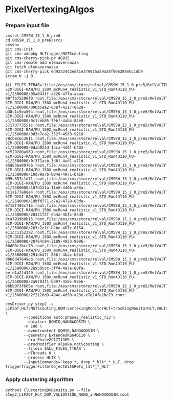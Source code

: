 # PixelVertexingAlgos

### Prepare input file

    cmsrel CMSSW_15_1_0_pre6
    cd CMSSW_15_1_0_pre6/src/
    cmsenv
    git cms-init
    git cms-addpkg HLTrigger/NGTScouting 
    git cms-cherry-pick-pr 48935
    git cms-remote add elenavernazza
    git fetch elenavernazza
    git cms-cherry-pick 6d92324d2ed41e279615a59a24f006284ebc1db9
    scram b -j 0

    ALL_FILES_TTBAR='file:/eos/cms/store/relval/CMSSW_15_1_0_pre5/RelValTTbar_14TeV/GEN-SIM-DIGI-RAW/PU_150X_mcRun4_realistic_v1_STD_Run4D110_PU-v1/2580000/05a0431f-a326-47fa-aaaa-99ffb75200f0.root,file:/eos/cms/store/relval/CMSSW_15_1_0_pre5/RelValTTbar_14TeV/GEN-SIM-DIGI-RAW/PU_150X_mcRun4_realistic_v1_STD_Run4D110_PU-v1/2580000/096b5ea2-83af-4217-862e-b38c1c5ea504.root,file:/eos/cms/store/relval/CMSSW_15_1_0_pre5/RelValTTbar_14TeV/GEN-SIM-DIGI-RAW/PU_150X_mcRun4_realistic_v1_STD_Run4D110_PU-v1/2580000/0c1ceb85-79bf-4ab4-84e8-57170773551c.root,file:/eos/cms/store/relval/CMSSW_15_1_0_pre5/RelValTTbar_14TeV/GEN-SIM-DIGI-RAW/PU_150X_mcRun4_realistic_v1_STD_Run4D110_PU-v1/2580000/0d3c7ca2-352f-45d3-9218-78cb8c6c3611.root,file:/eos/cms/store/relval/CMSSW_15_1_0_pre5/RelValTTbar_14TeV/GEN-SIM-DIGI-RAW/PU_150X_mcRun4_realistic_v1_STD_Run4D110_PU-v1/2580000/0dab023d-1aca-4d6f-b402-bc529280a969.root,file:/eos/cms/store/relval/CMSSW_15_1_0_pre5/RelValTTbar_14TeV/GEN-SIM-DIGI-RAW/PU_150X_mcRun4_realistic_v1_STD_Run4D110_PU-v1/2580000/0f371acb-3d0f-4ed1-a71d-05d036a89766.root,file:/eos/cms/store/relval/CMSSW_15_1_0_pre5/RelValTTbar_14TeV/GEN-SIM-DIGI-RAW/PU_150X_mcRun4_realistic_v1_STD_Run4D110_PU-v1/2580000/10d79a7b-b04e-4971-ba10-099c657c1d71.root,file:/eos/cms/store/relval/CMSSW_15_1_0_pre5/RelValTTbar_14TeV/GEN-SIM-DIGI-RAW/PU_150X_mcRun4_realistic_v1_STD_Run4D110_PU-v1/2580000/187d121a-11e0-440b-a88a-3c1a177e08e4.root,file:/eos/cms/store/relval/CMSSW_15_1_0_pre5/RelValTTbar_14TeV/GEN-SIM-DIGI-RAW/PU_150X_mcRun4_realistic_v1_STD_Run4D110_PU-v1/2580000/19bfd771-c7a2-4728-83de-0715f493c715.root,file:/eos/cms/store/relval/CMSSW_15_1_0_pre5/RelValTTbar_14TeV/GEN-SIM-DIGI-RAW/PU_150X_mcRun4_realistic_v1_STD_Run4D110_PU-v1/2580000/28321f2f-ea4a-4b4c-85d0-0ca7939b0b15.root,file:/eos/cms/store/relval/CMSSW_15_1_0_pre5/RelValTTbar_14TeV/GEN-SIM-DIGI-RAW/PU_150X_mcRun4_realistic_v1_STD_Run4D110_PU-v1/2580000/283c2e1f-b2be-487c-8154-e11cc1152392.root,file:/eos/cms/store/relval/CMSSW_15_1_0_pre5/RelValTTbar_14TeV/GEN-SIM-DIGI-RAW/PU_150X_mcRun4_realistic_v1_STD_Run4D110_PU-v1/2580000/28764c84-3189-49a3-9096-00d08c1bcc73.root,file:/eos/cms/store/relval/CMSSW_15_1_0_pre5/RelValTTbar_14TeV/GEN-SIM-DIGI-RAW/PU_150X_mcRun4_realistic_v1_STD_Run4D110_PU-v1/2580000/291dbd7f-886f-4bac-b6b3-d866d47649eb.root,file:/eos/cms/store/relval/CMSSW_15_1_0_pre5/RelValTTbar_14TeV/GEN-SIM-DIGI-RAW/PU_150X_mcRun4_realistic_v1_STD_Run4D110_PU-v1/2580000/2a9305cc-3ff4-497e-80fa-eefe1a2fd149.root,file:/eos/cms/store/relval/CMSSW_15_1_0_pre5/RelValTTbar_14TeV/GEN-SIM-DIGI-RAW/PU_150X_mcRun4_realistic_v1_STD_Run4D110_PU-v1/2580000/2a9793f1-bd97-450c-98e6-86bb0f3f668e.root,file:/eos/cms/store/relval/CMSSW_15_1_0_pre5/RelValTTbar_14TeV/GEN-SIM-DIGI-RAW/PU_150X_mcRun4_realistic_v1_STD_Run4D110_PU-v1/2580000/2f2128d9-494c-4d58-a23e-e7e14fe2bc73.root'

    cmsDriver.py step2 -s L1P2GT,HLT:NGTScouting,DQM:vertexingMonitorHLT+trackingMonitorHLT,VALIDATION:@hltValidation,NANO:@NGTScouting \
            --conditions auto:phase2_realistic_T33 \
            --datatier DQMIO,NANOAODSIM \
            -n 100 \
            --eventcontent DQMIO,NANOAODSIM \
            --geometry ExtendedRun4D110 \
            --era Phase2C17I13M9 \
            --procModifier alpaka,ngtScouting \
            --filein $ALL_FILES_TTBAR \
            --nThreads 0 \
            --process HLTX \
            --inputCommands='keep *, drop *_hlt*_*_HLT, drop triggerTriggerFilterObjectWithRefs_l1t*_*_HLT'

### Apply clustering algorithm

    python3 ClusteringByDensity.py --file step2_L1P2GT_HLT_DQM_VALIDATION_NANO_inNANOAODSIM.root